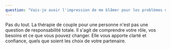 ```yaml
---
question: "Vais-je avoir l'impression de me blâmer pour les problèmes du couple ?"
---
```

Pas du tout. La thérapie de couple pour une personne n'est pas une question de responsabilité totale. Il s'agit de comprendre votre rôle, vos besoins et ce que vous pouvez changer. Elle vous apporte clarté et confiance, quels que soient les choix de votre partenaire.
